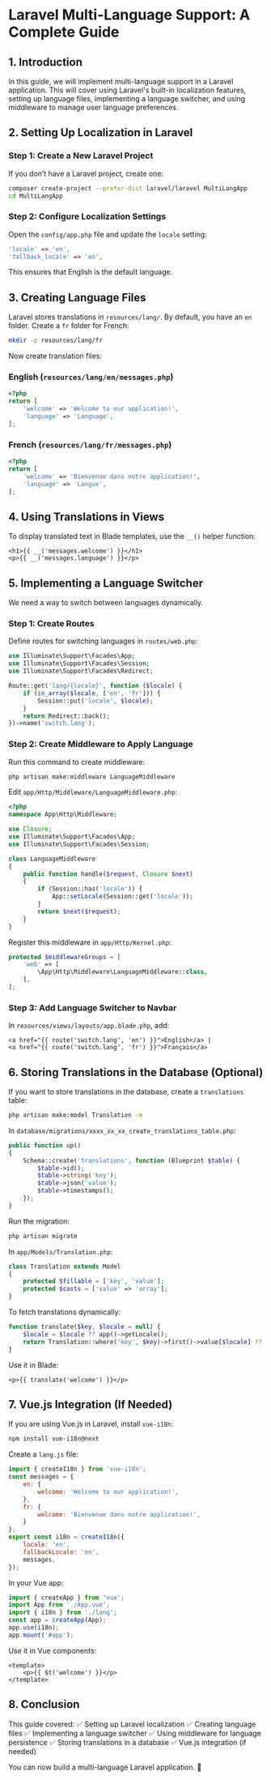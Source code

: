 # Laravel Multi-Language Support: A Complete Guide

## 1. Introduction

In this guide, we will implement multi-language support in a Laravel application. This will cover using Laravel's built-in localization features, setting up language files, implementing a language switcher, and using middleware to manage user language preferences.

## 2. Setting Up Localization in Laravel

### Step 1: Create a New Laravel Project

If you don’t have a Laravel project, create one:

```bash
composer create-project --prefer-dist laravel/laravel MultiLangApp
cd MultiLangApp
```

### Step 2: Configure Localization Settings

Open the `config/app.php` file and update the `locale` setting:

```php
'locale' => 'en',
'fallback_locale' => 'en',
```

This ensures that English is the default language.

## 3. Creating Language Files

Laravel stores translations in `resources/lang/`. By default, you have an `en` folder. Create a `fr` folder for French:

```bash
mkdir -p resources/lang/fr
```

Now create translation files:

### English (`resources/lang/en/messages.php`)

```php
<?php
return [
    'welcome' => 'Welcome to our application!',
    'language' => 'Language',
];
```

### French (`resources/lang/fr/messages.php`)

```php
<?php
return [
    'welcome' => 'Bienvenue dans notre application!',
    'language' => 'Langue',
];
```

## 4. Using Translations in Views

To display translated text in Blade templates, use the `__()` helper function:

```blade
<h1>{{ __('messages.welcome') }}</h1>
<p>{{ __('messages.language') }}</p>
```

## 5. Implementing a Language Switcher

We need a way to switch between languages dynamically.

### Step 1: Create Routes

Define routes for switching languages in `routes/web.php`:

```php
use Illuminate\Support\Facades\App;
use Illuminate\Support\Facades\Session;
use Illuminate\Support\Facades\Redirect;

Route::get('lang/{locale}', function ($locale) {
    if (in_array($locale, ['en', 'fr'])) {
        Session::put('locale', $locale);
    }
    return Redirect::back();
})->name('switch.lang');
```

### Step 2: Create Middleware to Apply Language

Run this command to create middleware:

```bash
php artisan make:middleware LanguageMiddleware
```

Edit `app/Http/Middleware/LanguageMiddleware.php`:

```php
<?php
namespace App\Http\Middleware;

use Closure;
use Illuminate\Support\Facades\App;
use Illuminate\Support\Facades\Session;

class LanguageMiddleware
{
    public function handle($request, Closure $next)
    {
        if (Session::has('locale')) {
            App::setLocale(Session::get('locale'));
        }
        return $next($request);
    }
}
```

Register this middleware in `app/Http/Kernel.php`:

```php
protected $middlewareGroups = [
    'web' => [
        \App\Http\Middleware\LanguageMiddleware::class,
    ],
];
```

### Step 3: Add Language Switcher to Navbar

In `resources/views/layouts/app.blade.php`, add:

```blade
<a href="{{ route('switch.lang', 'en') }}">English</a> |
<a href="{{ route('switch.lang', 'fr') }}">Français</a>
```

## 6. Storing Translations in the Database (Optional)

If you want to store translations in the database, create a `translations` table:

```bash
php artisan make:model Translation -m
```

In `database/migrations/xxxx_xx_xx_create_translations_table.php`:

```php
public function up()
{
    Schema::create('translations', function (Blueprint $table) {
        $table->id();
        $table->string('key');
        $table->json('value');
        $table->timestamps();
    });
}
```

Run the migration:

```bash
php artisan migrate
```

In `app/Models/Translation.php`:

```php
class Translation extends Model
{
    protected $fillable = ['key', 'value'];
    protected $casts = ['value' => 'array'];
}
```

To fetch translations dynamically:

```php
function translate($key, $locale = null) {
    $locale = $locale ?? app()->getLocale();
    return Translation::where('key', $key)->first()->value[$locale] ?? $key;
}
```

Use it in Blade:

```blade
<p>{{ translate('welcome') }}</p>
```

## 7. Vue.js Integration (If Needed)

If you are using Vue.js in Laravel, install `vue-i18n`:

```bash
npm install vue-i18n@next
```

Create a `lang.js` file:

```javascript
import { createI18n } from 'vue-i18n';
const messages = {
    en: {
        welcome: 'Welcome to our application!',
    },
    fr: {
        welcome: 'Bienvenue dans notre application!',
    }
};
export const i18n = createI18n({
    locale: 'en',
    fallbackLocale: 'en',
    messages,
});
```

In your Vue app:

```javascript
import { createApp } from 'vue';
import App from './App.vue';
import { i18n } from './lang';
const app = createApp(App);
app.use(i18n);
app.mount('#app');
```

Use it in Vue components:

```vue
<template>
    <p>{{ $t('welcome') }}</p>
</template>
```

## 8. Conclusion

This guide covered: ✅ Setting up Laravel localization ✅ Creating language files ✅ Implementing a language switcher ✅ Using middleware for language persistence ✅ Storing translations in a database ✅ Vue.js integration (if needed)

You can now build a multi-language Laravel application. 🚀

